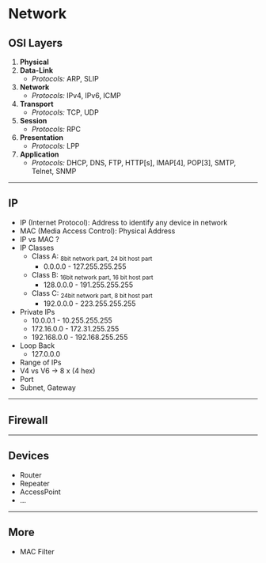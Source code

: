 # Network

## OSI Layers

1. **Physical**
2. **Data-Link**
   - _Protocols:_ ARP, SLIP
3. **Network**
   - _Protocols:_ IPv4, IPv6, ICMP
4. **Transport**
   - _Protocols:_ TCP, UDP
5. **Session**
   - _Protocols:_ RPC
6. **Presentation**
   - _Protocols:_ LPP
7. **Application**
   - _Protocols:_ DHCP, DNS, FTP, HTTP[s], IMAP[4], POP[3], SMTP, Telnet, SNMP

---

## IP
- IP (Internet Protocol): Address to identify any device in network
- MAC (Media Access Control): Physical Address
- IP vs MAC ?
- IP Classes
   - Class A: <sub>8bit network part, 24 bit host part</sub>
      - 0.0.0.0 - 127.255.255.255
   - Class B: <sub>16bit network part, 16 bit host part</sub>
      - 128.0.0.0 - 191.255.255.255
   - Class C: <sub>24bit network part, 8 bit host part</sub>
      - 192.0.0.0 - 223.255.255.255
- Private IPs
   - 10.0.0.1 - 10.255.255.255
   - 172.16.0.0 - 172.31.255.255
   - 192.168.0.0 - 192.168.255.255
- Loop Back
   - 127.0.0.0
- Range of IPs
- V4 vs V6 -> 8 x (4 hex)
- Port
- Subnet, Gateway

---
## Firewall

---
## Devices
- Router
- Repeater
- AccessPoint
- ...

---
## More
- MAC Filter

